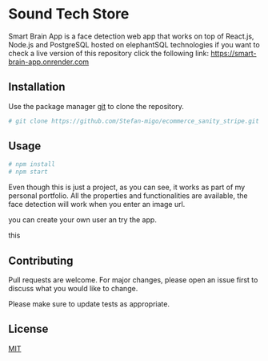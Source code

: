 # Sound Tech Store

Smart Brain App is a face detection web app that works on top of React.js, Node.js and PostgreSQL hosted on elephantSQL technologies 
if you want to check a live version of this repository click the following link: 
https://smart-brain-app.onrender.com

## Installation

Use the package manager [git](https://git-scm.com) to clone the repository.

```bash
# git clone https://github.com/Stefan-migo/ecommerce_sanity_stripe.git
```

## Usage

```bash
# npm install
# npm start
```
Even though this is just a project, as you can see, it works as part of my personal portfolio. All the properties and functionalities are available, the face detection will work when you enter an image url.

you can create your own user an try the app.

this 

## Contributing
 
Pull requests are welcome. For major changes, please open an issue first to discuss what you would like to change.

Please make sure to update tests as appropriate.

## License
[MIT](https://github.com/Stefan-migo)

